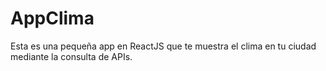 # AppClima

Esta es una pequeña app en ReactJS que te muestra el clima en tu ciudad mediante la consulta de APIs. 